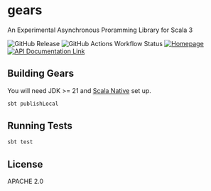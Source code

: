 # gears
An Experimental Asynchronous Proramming Library for Scala 3

![GitHub Release](https://img.shields.io/github/v/release/lampepfl/gears)
![GitHub Actions Workflow Status](https://img.shields.io/github/actions/workflow/status/lampepfl/gears/ci.yml)
[![Homepage](https://img.shields.io/badge/website-homepage-brightgreen)](https://lampepfl.github.io/gears)
[![API Documentation Link](https://img.shields.io/badge/api-documentation-brightgreen)](https://lampepfl.github.io/gears/api)

## Building Gears

You will need JDK >= 21 and [Scala Native](https://scala-native.org) set up.
```bash
sbt publishLocal
```

## Running Tests

```bash
sbt test
```

## License

APACHE 2.0
